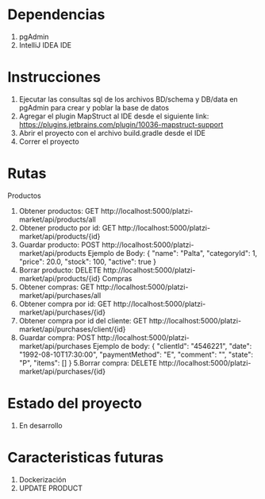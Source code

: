 # Dependencias
1. pgAdmin
2. IntelliJ IDEA IDE
# Instrucciones
1. Ejecutar las consultas sql de los archivos BD/schema y DB/data en pgAdmin para crear y poblar la base de datos
2. Agregar el plugin MapStruct al IDE desde el siguiente link: https://plugins.jetbrains.com/plugin/10036-mapstruct-support
3. Abrir el proyecto con el archivo build.gradle desde el IDE
4. Correr el proyecto
# Rutas
Productos
1. Obtener productos: GET http://localhost:5000/platzi-market/api/products/all
2. Obtener producto por id: GET http://localhost:5000/platzi-market/api/products/{id}
3. Guardar producto: POST http://localhost:5000/platzi-market/api/products
Ejemplo de Body: 
{
        "name": "Palta",
        "categoryId": 1,
        "price": 20.0,
        "stock": 100,
        "active": true
 }
 4. Borrar producto: DELETE http://localhost:5000/platzi-market/api/products/{id}
Compras
1. Obtener compras: GET http://localhost:5000/platzi-market/api/purchases/all
2. Obtener compra por id: GET http://localhost:5000/platzi-market/api/purchases/{id}
3. Obtener compra por id del cliente: GET http://localhost:5000/platzi-market/api/purchases/client/{id}
4. Guardar compra: POST http://localhost:5000/platzi-market/api/purchases
Ejemplo de body:
{
    "clientId": "4546221",
    "date": "1992-08-10T17:30:00",
    "paymentMethod": "E",
    "comment": "",
    "state": "P",
    "items": []
}
5.Borrar compra: DELETE http://localhost:5000/platzi-market/api/purchases/{id}
 # Estado del proyecto
 1. En desarrollo
 # Caracteristicas futuras
 1. Dockerización
 2. UPDATE PRODUCT
